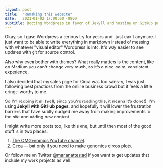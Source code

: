 ```yaml
---
layout: post
title:  "Remaking this website"
date:   2021-01-02 17:00:00 -0800
subtitle: Booting Wordpress in favor of Jekyll and hosting on GitHub pages.
---
```


Okay, so I gave Wordpress a serious try for years and I just can't anymore. I just want to be able to write everything in markdown instead of messing with whatever "visual editor" Wordpress is into. It's way easier to see updates with git for source control.

Also why even bother with themes? What really matters is the content, like on Medium you can't change very much, so it's a nice, calm, consistent experience.

I also decided that my sales page for Circa was too sales-y, I was just following best practices from the online business crowd but it feels a little cringe-worthy to me.

So I'm redoing it all (well, since you're reading this, it means it's done!). I'm using **Jekyll with GitHub pages**, and hopefully it will lower the frustration barriers that have subtly nudged me away from making improvements to the site and adding new content.

I might write more posts too, like this one, but until then most of the good stuff is in two places:

1. [The OMGenomics YouTube channel](http://youtube.com/omgenomics).
2. [Circa](/circa/) -- but only if you need to make genomics circos plots.

Or follow me on Twitter [@marianattestad](https://twitter.com/marianattestad) if you want to get updates that include my work projects as well.
